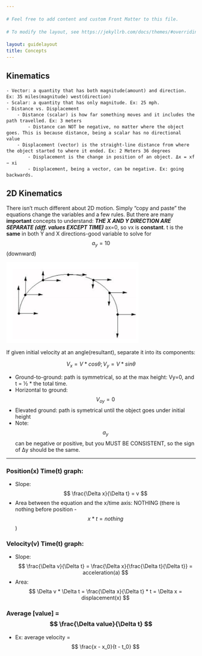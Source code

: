 ```yaml
---

# Feel free to add content and custom Front Matter to this file.

# To modify the layout, see https://jekyllrb.com/docs/themes/#overriding-theme-defaults

layout: guidelayout
title: Concepts
---
```

## Kinematics

    - Vector: a quantity that has both magnitude(amount) and direction. Ex: 35 miles(magnitude) west(direction)
    - Scalar: a quantity that has only magnitude. Ex: 25 mph.
    - Distance vs. Displacement 
        - Distance (scalar) is how far something moves and it includes the path travelled. Ex: 3 meters
            - Distance can NOT be negative, no matter where the object goes. This is because distance, being a scalar has no directional value
        - Displacement (vector) is the straight-line distance from where the object started to where it ended. Ex: 2 Meters 36 degrees
            - Displacement is the change in position of an object. Δx = xf − xi
            - Displacement, being a vector, can be negative. Ex: going backwards.


## 2D Kinematics
There isn’t much different about 2D motion. Simply “copy and paste” the equations change the variables and a few rules. But there are many **important** concepts to understand: 
***THE X AND Y DIRECTION ARE SEPARATE (diff. values EXCEPT TIME)***
ax=0, so vx is **constant**.
t is the **same** in both Y and X directions-good variable to solve for
$$ a_y = 10 $$ (downward)

![projectile-motion-diagram](/images/projmot.png)

If given initial velocity at an angle(resultant), separate it into its components: 
    
$$ V_x = V*cosθ ; V_y = V*sinθ $$


- Ground-to-ground: path is symmetrical, so at the max height: Vy=0, and t = ½ * the total time.
- Horizontal to ground: $$ V_{oy} = 0 $$
- Elevated ground: path is symetrical until the object goes under initial height
- Note: $$ a_y $$ can be negative or positive, but you MUST BE CONSISTENT, so the sign of Δy should be the same.

---
### Position(x) Time(t) graph: 
- Slope: $$ \frac{\Delta x}{\Delta t} = v $$
- Area between the equation and the x/time axis: NOTHING (there is nothing before position - $$ x*t=nothing $$)
### Velocity(v) Time(t) graph:
- Slope: $$ \frac{\Delta v}{\Delta t} = \frac{\Delta x}{\frac{\Delta t}{\Delta t}} = acceleration(a) $$
- Area: $$ \Delta v * \Delta t = \frac{\Delta x}{\Delta t} * t = \Delta x = displacement(x) $$
### Average [value] = $$ \frac{\Delta value}{\Delta t} $$
- Ex: average velocity = $$ \frac{x - x_0}{t - t_0} $$


